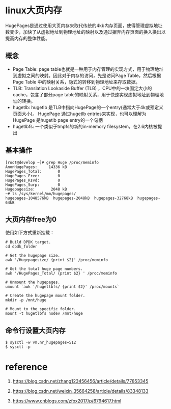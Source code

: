 # linux大页内存

 HugePages是通过使用大页内存来取代传统的4kb内存页面，使得管理虚拟地址数变少，加快了从虚拟地址到物理地址的映射以及通过摒弃内存页面的换入换出以提高内存的整体性能。

## 概念

-  Page Table: page table也就是一种用于内存管理的实现方式，用于物理地址到虚拟之间的映射。因此对于内存的访问，先是访问Page Table，然后根据Page Table 中的映射关系，隐式的转移到物理地址来存取数据。
- TLB: Translation Lookaside Buffer (TLB) ，CPU中的一块固定大小的cache，包含了部分page table的映射关系，用于快速实现虚拟地址到物理地址的转换。
- hugetlb: hugetlb 是TLB中指向HugePage的一个entry(通常大于4k或预定义页面大小)。 HugePage 通过hugetlb entries来实现，也可以理解为HugePage 是hugetlb page entry的一个句柄
- hugetlbfs: 一个类似于tmpfs的新的in-memory filesystem，在2.6内核被提出

## 基本操作

```shell
[root@develop ~]# grep Huge /proc/meminfo    
AnonHugePages:     14336 kB
HugePages_Total:       0
HugePages_Free:        0
HugePages_Rsvd:        0
HugePages_Surp:        0
Hugepagesize:       2048 kB
~# ls /sys/kernel/mm/hugepages/
hugepages-1048576kB  hugepages-2048kB  hugepages-32768kB  hugepages-64kB
```

## 大页内存free为0

使用如下方式重新挂载：

```shell
# Build DPDK target.
cd dpdk_folder

# Get the hugepage size.
awk '/Hugepagesize/ {print $2}' /proc/meminfo

# Get the total huge page numbers.
awk '/HugePages_Total/ {print $2} ' /proc/meminfo

# Unmount the hugepages.
umount `awk '/hugetlbfs/ {print $2}' /proc/mounts`

# Create the hugepage mount folder.
mkdir -p /mnt/huge

# Mount to the specific folder.
mount -t hugetlbfs nodev /mnt/huge
```

## 命令行设置大页内存

```shell
$ sysctl -w vm.nr_hugepages=512
$ sysctl -p 
```





# reference

1. https://blog.csdn.net/zhang123456456/article/details/77853345
2. https://blog.csdn.net/weixin_35664258/article/details/83348133

3. https://www.cnblogs.com/zfox2017/p/6794617.html